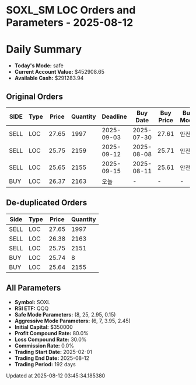 # SOXL_SM LOC Orders and Parameters - 2025-08-12

# Daily Summary

- **Today's Mode:** safe
- **Current Account Value:** $452908.65
- **Available Cash:** $291283.94

## Original Orders

| SIDE | Type | Price | Quantity | Deadline | Buy Date | Buy Price | Buy Mode |
|------|------|-------|----------|----------|----------|-----------|----------|
| SELL | LOC | 27.65 | 1997 | 2025-09-03 | 2025-07-30 | 27.61 | 안전 |
| SELL | LOC | 25.75 | 2159 | 2025-09-12 | 2025-08-08 | 25.71 | 안전 |
| SELL | LOC | 25.65 | 2155 | 2025-09-15 | 2025-08-11 | 25.61 | 안전 |
| BUY | LOC | 26.37 | 2163 | 오늘 | - | - | - |

## De-duplicated Orders

| Side | Type | Price | Quantity |
|------|------|-------|----------|
| SELL | LOC | 27.65 | 1997 |
| SELL | LOC | 26.38 | 2163 |
| SELL | LOC | 25.75 | 2151 |
| BUY | LOC | 25.74 | 8 |
| BUY | LOC | 25.64 | 2155 |

## All Parameters

- **Symbol:** SOXL
- **RSI ETF:** QQQ
- **Safe Mode Parameters:** (8, 25, 2.95, 0.15)
- **Aggressive Mode Parameters:** (6, 7, 3.95, 2.45)
- **Initial Capital:** $350000
- **Profit Compound Rate:** 80.0%
- **Loss Compound Rate:** 30.0%
- **Commission Rate:** 0.0%
- **Trading Start Date:** 2025-02-01
- **Trading End Date:** 2025-08-12
- **Trading Period:** 192 days

Updated at 2025-08-12 03:45:34.185380
